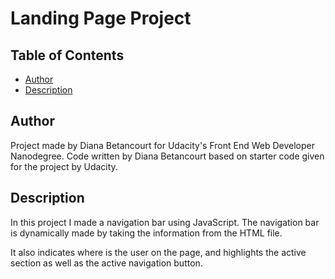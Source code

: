 # Landing Page Project

## Table of Contents

* [Author](#Author)
* [Description](#Description)

## Author
Project made by Diana Betancourt for Udacity's Front End Web Developer Nanodegree.
Code written by Diana Betancourt based on starter code given for the project by Udacity.

## Description

In this project I made a navigation bar using JavaScript.
The navigation bar is dynamically made by taking the information from the HTML file.

It also indicates where is the user on the page, and highlights the active section as well as the active navigation button.

